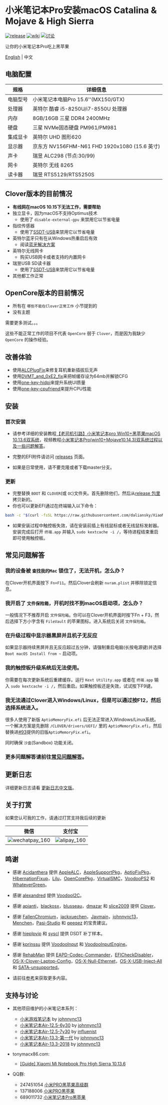 # 小米笔记本Pro安装macOS Catalina & Mojave & High Sierra
[![release](https://img.shields.io/badge/下载-release-blue.svg)](https://github.com/daliansky/XiaoMi-Pro/releases) [![wiki](https://img.shields.io/badge/支持-wiki-green.svg)](https://github.com/daliansky/XiaoMi-Pro/wiki/主页) [![讨论](https://img.shields.io/badge/讨论-QQ-red.svg)](https://shang.qq.com/wpa/qunwpa?idkey=d7b67735bb8c24ed2085a7ebfe0f53ce197bcc84b6397e41a3aaaaf9664966a8)

让你的小米笔记本Pro吃上黑苹果

[English](README.md) | 中文

## 电脑配置

| 规格     | 详细信息                                     |
| -------- | ---------------------------------------- |
| 电脑型号 | 小米笔记本电脑Pro 15.6''(MX150/GTX)             |
| 处理器   | 英特尔 酷睿 i5-8250U/i7-8550U 处理器             |
| 内存     | 8GB/16GB 三星 DDR4 2400MHz                 |
| 硬盘     | 三星 NVMe固态硬盘 PM961/PM981                  |
| 集成显卡 | 英特尔 UHD 图形620                            |
| 显示器   | 京东方 NV156FHM-N61 FHD 1920x1080 (15.6 英寸) |
| 声卡     | 瑞昱 ALC298 (节点:30/99)                     |
| 网卡     | 英特尔 无线 8265                              |
| 读卡器   | 瑞昱 RTS5129/RTS5250S                      |


## Clover版本的目前情况

- <b>有线网在macOS 10.15下无法工作，需要帮助</b>
- 独立显卡，因为macOS不支持Optimus技术
  - 使用了 `disable-external-gpu` 来禁用它以节省电量
- 指纹传感器
  - 使用了[SSDT-USB](EFI/CLOVER/ACPI/patched/SSDT-USB.dsl)来禁用它以节省电量
- 英特尔蓝牙只有在从Windows热重启后有效
  - 阅读[蓝牙解决方案](https://github.com/daliansky/XiaoMi-Pro/wiki/蓝牙解决方案)
- 英特尔无线网卡
  - 购买USB网卡或者支持的内置网卡
- 瑞昱USB SD读卡器
  - 使用了[SSDT-USB](EFI/CLOVER/ACPI/patched/SSDT-USB.dsl)来禁用它以节省电量
- 其他都工作正常


## OpenCore版本的目前情况

- 所有在 `哪些不能在Clover正常工作` 小节提到的
- 没有主题

需要更多测试。。。

这些不能正常工作的项目不代表 `OpenCore` 弱于 `Clover`，而是因为我缺少 `OpenCore` 的操作经验。


## 改善体验

- 使用[ALCPlugFix](ALCPlugFix)来修复耳机重新插拔后无声
- 使用[DVMT_and_0xE2_fix](BIOS/DVMT_and_0xE2_fix)来把帧缓存设为64mb并解锁CFG
- 使用[one-key-hidpi](one-key-hidpi)来提升系统UI质量
- 使用[one-key-cpufriend](one-key-cpufriend)来提升CPU性能


## 安装

### 首次安装

- 请参考详细的安装教程[【老司机引路】小米笔记本pro Win10+黑苹果macOS 10.13.6双系统](http://www.miui.com/thread-11363672-1-1.html)，视频教程[小米笔记本Pro(win10+Mojave10.14.3)双系统过程以及一些问题解答](http://www.bilibili.com/video/av42261432?share_medium=android&share_source=copy_link&bbid=bVk_DmoLaV48Wj4Pcw9zinfoc&ts=1555066114848)。

- 完整的EFI附件请访问 [releases](https://github.com/daliansky/XiaoMi-Pro/releases) 页面。
 - 如果是日常使用，请不要克隆或者下载master分支。
 
 ### 更新
 
- 完整替换 `BOOT` 和 `CLOVER`(或 `OC`)文件夹。首先删除他们，然后从[release 包里](https://github.com/daliansky/XiaoMi-Pro/releases)拷贝新的。
- 你也可以更新EFI通过在终端输入以下命令：

```bash
bash -c "$(curl -fsSL https://raw.githubusercontent.com/daliansky/XiaoMi-Pro-Hackintosh/master/install_cn.sh)"
```

- 如果安装过程中触控板失效，请在安装前插上有线鼠标或者无线鼠标发射器。安装完成后打开 `终端.app` 并输入 `sudo kextcache -i /`，等待进程结束重启即可使用触控板。


## 常见问题解答

### 我的设备被 `查找我的Mac` 锁住了，无法开机，怎么办？

在Clover开机界面按下 `Fn+F11`。然后Clover会刷新 `nvram.plist` 并移除锁定信息。

### 我开启了 `文件保险箱`，开机时找不到macOS启动项，怎么办？

一般情况下不推荐开启 `文件保险箱`。你可以在Clover开机界面时按下Fn + F3，然后选择下方小字含有 `FileVault` 的苹果图标。进入系统后关闭 `文件保险箱`。

### 在升级过程中显示器黑屏并且机子无反应

如果显示器持续黑屏并且无反应超过五分钟，请强制重启电脑(长按电源键)并选择 `Boot macOS Install from ~` 启动项。

### 我的触控板升级系统后无法使用。

你需要在每次更新系统后重建缓存。运行 `Kext Utility.app` 或者在 `终端.app` 输入 `sudo kextcache -i /`，然后重启。如果触控板还是失效，试试按下F9键。

### 我无法通过Clover进入Windows/Linux，但是可以通过按F12，然后选择系统进入。

很多人使用了新版 `AptioMemoryFix.efi` 后无法正常进入Windows/Linux系统。一个解决方案是先删除 `/CLOVER/drivers/UEFI/` 里的 `AptioMemoryFix.efi`，然后替换进[#93](https://github.com/daliansky/XiaoMi-Pro/issues/93)提供的旧版`AptioMemoryFix.efi`。

同时确保 `沙盒`(Sandbox) 功能关闭。

### 更多问题解答请前往[常见问题解答](https://github.com/daliansky/XiaoMi-Pro/wiki/常见问题解答)。


## 更新日志

详细更新日志请看 [更新日志中文版](Changelog_CN.md)。


## 关于打赏

如果您认可我的工作，请通过打赏支持我后续的更新

| 微信                                                       | 支付宝                                               |
| ---------------------------------------------------------- | ---------------------------------------------------- |
| ![wechatpay_160](http://7.daliansky.net/wechatpay_160.jpg) | ![alipay_160](http://7.daliansky.net/alipay_160.jpg) |


## 鸣谢

- 感谢 [Acidanthera](https://github.com/acidanthera) 提供 [AppleALC](https://github.com/acidanthera/AppleALC)，[AppleSupportPkg](https://github.com/acidanthera/AppleSupportPkg)，[AptioFixPkg](https://github.com/acidanthera/AptioFixPkg)，[HibernationFixup](https://github.com/acidanthera/HibernationFixup)，[Lilu](https://github.com/acidanthera/Lilu)，[OpenCorePkg](https://github.com/acidanthera/OpenCorePkg)，[VirtualSMC](https://github.com/acidanthera/VirtualSMC)，[VoodooPS2](https://github.com/acidanthera/VoodooPS2) 和 [WhateverGreen](https://github.com/acidanthera/WhateverGreen)。
- 感谢 [alexandred](https://github.com/alexandred) 提供 [VoodooI2C](https://github.com/alexandred/VoodooI2C)。
- 感谢 [apianti](https://sourceforge.net/u/apianti)，[blackosx](https://sourceforge.net/u/blackosx)，[blusseau](https://sourceforge.net/u/blusseau)，[dmazar](https://sourceforge.net/u/dmazar) 和 [slice2009](https://sourceforge.net/u/slice2009) 提供 [Clover](https://github.com/CloverHackyColor/CloverBootloader)。
- 感谢 [FallenChromium](https://github.com/FallenChromium)，[jackxuechen](https://github.com/jackxuechen)，[Javmain](https://github.com/javmain)，[johnnync13](https://github.com/johnnync13)，[Menchen](https://github.com/Menchen)，[Pasi-Studio](https://github.com/Pasi-Studio) 和 [qeeqez](https://github.com/qeeqez) 的宝贵建议。
- 感谢 [hieplpvip](https://github.com/hieplpvip) 和 [syscl](https://github.com/syscl) 提供 DSDT 补丁样本。
- 感谢 [kprinssu](https://github.com/kprinssu) 提供 [VoodooInput](https://github.com/kprinssu/VoodooInput) 和 [VoodooInputEngine](https://github.com/kprinssu/VoodooInputEngine)。
- 感谢 [RehabMan](https://github.com/RehabMan) 提供 [EAPD-Codec-Commander](https://github.com/RehabMan/EAPD-Codec-Commander)，[EFICheckDisabler](https://github.com/RehabMan/hack-tools/tree/master/kexts/EFICheckDisabler.kext)，[OS-X-Clover-Laptop-Config](https://github.com/RehabMan/OS-X-Clover-Laptop-Config)，[OS-X-Null-Ethernet](https://github.com/RehabMan/OS-X-Null-Ethernet)，[OS-X-USB-Inject-All](https://github.com/RehabMan/OS-X-USB-Inject-All) 和 [SATA-unsupported](https://github.com/RehabMan/hack-tools/tree/master/kexts/SATA-unsupported.kext)。

- 请前往[参考](https://github.com/daliansky/XiaoMi-Pro/wiki/参考)来获取更多内容。


## 支持与讨论

* 其他项目维护的小米笔记本系列：
  * [小米游戏笔记本](https://github.com/johnnync13/XiaomiGaming) by [johnnync13](https://github.com/johnnync13)
  * [小米笔记本Air-12.5-6y30](https://github.com/johnnync13/EFI-Xiaomi-Notebook-air-12-5) by [johnnync13](https://github.com/johnnync13)
  * [小米笔记本Air-12.5-7y30](https://github.com/influenist/Mi-NB-Gaming-Laptop-MacOS) by [influenist](https://github.com/influenist)
  * [小米笔记本Air-13.3-第一代](https://github.com/johnnync13/Xiaomi-Notebook-Air-1Gen) by [johnnync13](https://github.com/johnnync13)
  * [小米笔记本Air-13.3-2018](https://github.com/johnnync13/Xiaomi-Mi-Air) by [johnnync13](https://github.com/johnnync13)

* tonymacx86.com:
  * [[Guide] Xiaomi Mi Notebook Pro High Sierra 10.13.6](https://www.tonymacx86.com/threads/guide-xiaomi-mi-notebook-pro-high-sierra-10-13-6.242724)

* QQ群:
  * 247451054 [小米PRO黑苹果高级群](http://shang.qq.com/wpa/qunwpa?idkey=6223ea12a7f7efe58d5972d241000dd59cbd0260db2fdede52836ca220f7f20e)
  * 137188006 [小米PRO黑苹果](http://shang.qq.com/wpa/qunwpa?idkey=c17e190b9466a73cf12e8caec36e87124fce9e231a895353ee817e9921fdd74e)
  * 689011732 [小米笔记本Pro黑苹果](http://shang.qq.com/wpa/qunwpa?idkey=dde06295030ea1692d6655564e392d86ad874bd0608afd7d408c347d1767981b)
